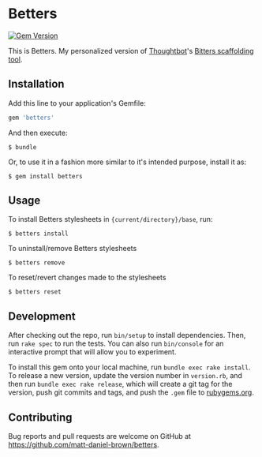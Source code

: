 # Betters

[![Gem Version](https://badge.fury.io/rb/betters.svg)](https://badge.fury.io/rb/betters)

This is Betters. My personalized version of [Thoughtbot](https://thoughtbot.com)'s  [Bitters scaffolding tool](https://github.com/thoughtbot/bitters).


## Installation

Add this line to your application's Gemfile:

```ruby
gem 'betters'
```

And then execute:

    $ bundle

Or, to use it in a fashion more similar to it's intended purpose, install it as:

    $ gem install betters

## Usage

To install Betters stylesheets in `{current/directory}/base`, run:

    $ betters install
    
To uninstall/remove Betters stylesheets

    $ betters remove
    
To reset/revert changes made to the stylesheets

    $ betters reset

## Development

After checking out the repo, run `bin/setup` to install dependencies. Then, run `rake spec` to run the tests. You can also run `bin/console` for an interactive prompt that will allow you to experiment.

To install this gem onto your local machine, run `bundle exec rake install`. To release a new version, update the version number in `version.rb`, and then run `bundle exec rake release`, which will create a git tag for the version, push git commits and tags, and push the `.gem` file to [rubygems.org](https://rubygems.org).

## Contributing

Bug reports and pull requests are welcome on GitHub at https://github.com/matt-daniel-brown/betters.

